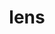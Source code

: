 ---
title: "lens"
alias: 
type: 
tags:
 - biology
 - sense_organs
created: 2023.01.09 11:15
created_by: Ádám
draft: true
---
